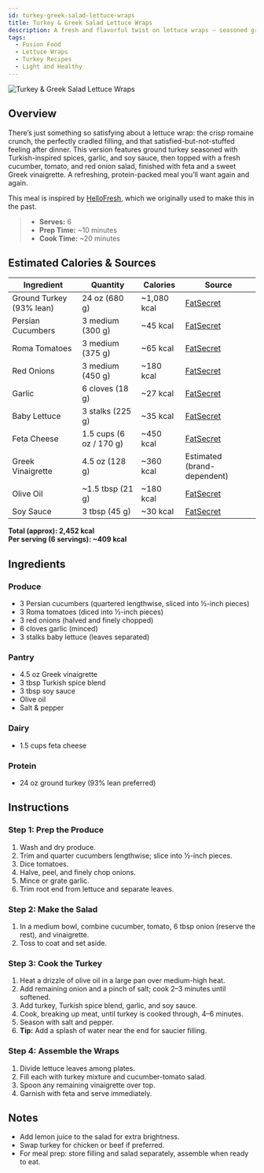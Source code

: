 ```yaml
---
id: turkey-greek-salad-lettuce-wraps
title: Turkey & Greek Salad Lettuce Wraps
description: A fresh and flavorful twist on lettuce wraps — seasoned ground turkey with Turkish spices and garlic, topped with a crisp cucumber-tomato salad, red onion, feta, and Greek vinaigrette.
tags:
  - Fusion Food
  - Lettuce Wraps
  - Turkey Recipes
  - Light and Healthy
---
```


![Turkey & Greek Salad Lettuce Wraps](/img/light_and_healthy/turkey_and_greek_lettuce_wraps/cover.png)

## Overview

There’s just something so satisfying about a lettuce wrap: the crisp romaine crunch, the perfectly cradled filling, and that satisfied-but-not-stuffed feeling after dinner. This version features ground turkey seasoned with Turkish-inspired spices, garlic, and soy sauce, then topped with a fresh cucumber, tomato, and red onion salad, finished with feta and a sweet Greek vinaigrette. A refreshing, protein-packed meal you’ll want again and again.

This meal is inspired by [HelloFresh], which we originally used to make this in the past.

> - **Serves:** 6
> - **Prep Time:** ~10 minutes
> - **Cook Time:** ~20 minutes

## Estimated Calories & Sources

| **Ingredient**           | **Quantity**            | **Calories** | **Source**                                                                                                           |
| ------------------------ | ----------------------- | ------------ | -------------------------------------------------------------------------------------------------------------------- |
| Ground Turkey (93% lean) | 24 oz (680 g)           | ~1,080 kcal  | [FatSecret](https://www.fatsecret.com/calories-nutrition/generic/turkey-ground-93-lean-7-fat-cooked?portionid=52244) |
| Persian Cucumbers        | 3 medium (300 g)        | ~45 kcal     | [FatSecret](https://www.fatsecret.com/calories-nutrition/usda/cucumber)                                              |
| Roma Tomatoes            | 3 medium (375 g)        | ~65 kcal     | [FatSecret](https://www.fatsecret.com/calories-nutrition/usda/tomatoes-roma)                                         |
| Red Onions               | 3 medium (450 g)        | ~180 kcal    | [FatSecret](https://www.fatsecret.com/calories-nutrition/usda/onions)                                                |
| Garlic                   | 6 cloves (18 g)         | ~27 kcal     | [FatSecret](https://www.fatsecret.com/calories-nutrition/usda/garlic)                                                |
| Baby Lettuce             | 3 stalks (225 g)        | ~35 kcal     | [FatSecret](https://www.fatsecret.com/calories-nutrition/usda/lettuce)                                               |
| Feta Cheese              | 1.5 cups (6 oz / 170 g) | ~450 kcal    | [FatSecret](https://www.fatsecret.com/calories-nutrition/usda/feta-cheese)                                           |
| Greek Vinaigrette        | 4.5 oz (128 g)          | ~360 kcal    | Estimated (brand-dependent)                                                                                          |
| Olive Oil                | ~1.5 tbsp (21 g)        | ~180 kcal    | [FatSecret](https://www.fatsecret.com/calories-nutrition/generic/olive-oil)                                          |
| Soy Sauce                | 3 tbsp (45 g)           | ~30 kcal     | [FatSecret](https://www.fatsecret.com/calories-nutrition/usda/soy-sauce)                                             |

**Total (approx): 2,452 kcal**  
**Per serving (6 servings): ~409 kcal**

## Ingredients

### Produce

- 3 Persian cucumbers (quartered lengthwise, sliced into ½-inch pieces)
- 3 Roma tomatoes (diced into ½-inch pieces)
- 3 red onions (halved and finely chopped)
- 6 cloves garlic (minced)
- 3 stalks baby lettuce (leaves separated)

### Pantry

- 4.5 oz Greek vinaigrette
- 3 tbsp Turkish spice blend
- 3 tbsp soy sauce
- Olive oil
- Salt & pepper

### Dairy

- 1.5 cups feta cheese

### Protein

- 24 oz ground turkey (93% lean preferred)

## Instructions

### Step 1: Prep the Produce

1. Wash and dry produce.
2. Trim and quarter cucumbers lengthwise; slice into ½-inch pieces.
3. Dice tomatoes.
4. Halve, peel, and finely chop onions.
5. Mince or grate garlic.
6. Trim root end from lettuce and separate leaves.

### Step 2: Make the Salad

1. In a medium bowl, combine cucumber, tomato, 6 tbsp onion (reserve the rest), and vinaigrette.
2. Toss to coat and set aside.

### Step 3: Cook the Turkey

1. Heat a drizzle of olive oil in a large pan over medium-high heat.
2. Add remaining onion and a pinch of salt; cook 2–3 minutes until softened.
3. Add turkey, Turkish spice blend, garlic, and soy sauce.
4. Cook, breaking up meat, until turkey is cooked through, 4–6 minutes.
5. Season with salt and pepper.
6. **Tip:** Add a splash of water near the end for saucier filling.

### Step 4: Assemble the Wraps

1. Divide lettuce leaves among plates.
2. Fill each with turkey mixture and cucumber-tomato salad.
3. Spoon any remaining vinaigrette over top.
4. Garnish with feta and serve immediately.

## Notes

- Add lemon juice to the salad for extra brightness.
- Swap turkey for chicken or beef if preferred.
- For meal prep: store filling and salad separately, assemble when ready to eat.

[HelloFresh]: https://www.hellofresh.com/recipes/turkey-greek-salad-lettuce-wraps-627169e3e23ce696ec03be5a
